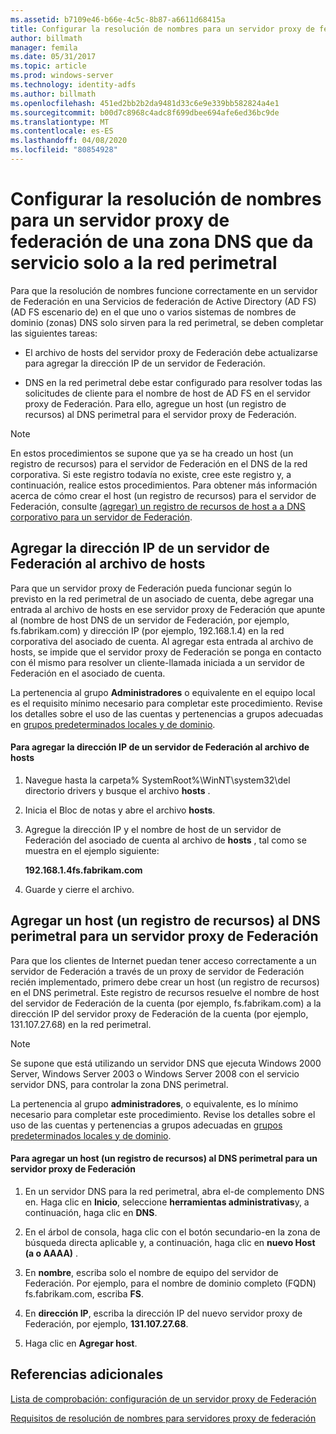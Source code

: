 ```yaml
---
ms.assetid: b7109e46-b66e-4c5c-8b87-a6611d68415a
title: Configurar la resolución de nombres para un servidor proxy de federación de una zona DNS que da servicio solo a la red perimetral
author: billmath
manager: femila
ms.date: 05/31/2017
ms.topic: article
ms.prod: windows-server
ms.technology: identity-adfs
ms.author: billmath
ms.openlocfilehash: 451ed2bb2b2da9481d33c6e9e339bb582824a4e1
ms.sourcegitcommit: b00d7c8968c4adc8f699dbee694afe6ed36bc9de
ms.translationtype: MT
ms.contentlocale: es-ES
ms.lasthandoff: 04/08/2020
ms.locfileid: "80854928"
---
```

# <a name="configure-name-resolution-for-a-federation-server-proxy-in-a-dns-zone-that-serves-only-the-perimeter-network"></a>Configurar la resolución de nombres para un servidor proxy de federación de una zona DNS que da servicio solo a la red perimetral


Para que la resolución de nombres funcione correctamente en un servidor de Federación en una Servicios de federación de Active Directory (AD FS) \(AD FS escenario de\) en el que uno o varios sistemas de nombres de dominio \(zonas\) DNS solo sirven para la red perimetral, se deben completar las siguientes tareas:  
  
-   El archivo de hosts del servidor proxy de Federación debe actualizarse para agregar la dirección IP de un servidor de Federación.  
  
-   DNS en la red perimetral debe estar configurado para resolver todas las solicitudes de cliente para el nombre de host de AD FS en el servidor proxy de Federación. Para ello, agregue un host \(un registro de recursos\) al DNS perimetral para el servidor proxy de Federación.  
  
> [!NOTE]  
> En estos procedimientos se supone que ya se ha creado un host \(un registro de recursos\) para el servidor de Federación en el DNS de la red corporativa. Si este registro todavía no existe, cree este registro y, a continuación, realice estos procedimientos. Para obtener más información acerca de cómo crear el host \(un registro de recursos\) para el servidor de Federación, consulte [ &#40;agregar&#41; un registro de recursos de host a a DNS corporativo para un servidor de Federación](Add-a-Host--A--Resource-Record-to-Corporate-DNS-for-a-Federation-Server.md).  
  
## <a name="add-the-ip-address-of-a-federation-server-to-the-hosts-file"></a>Agregar la dirección IP de un servidor de Federación al archivo de hosts  
Para que un servidor proxy de Federación pueda funcionar según lo previsto en la red perimetral de un asociado de cuenta, debe agregar una entrada al archivo de hosts en ese servidor proxy de Federación que apunte al \(nombre de host DNS de un servidor de Federación, por ejemplo, fs.fabrikam.com\) y dirección IP \(por ejemplo, 192.168.1.4\) en la red corporativa del asociado de cuenta. Al agregar esta entrada al archivo de hosts, se impide que el servidor proxy de Federación se ponga en contacto con él mismo para resolver un cliente\-llamada iniciada a un servidor de Federación en el asociado de cuenta.  
  
La pertenencia al grupo **Administradores** o equivalente en el equipo local es el requisito mínimo necesario para completar este procedimiento.  Revise los detalles sobre el uso de las cuentas y pertenencias a grupos adecuadas en [grupos predeterminados locales y de dominio](https://go.microsoft.com/fwlink/?LinkId=83477).   
  
#### <a name="to-add-the-ip-address-of-a-federation-server-to-the-hosts-file"></a>Para agregar la dirección IP de un servidor de Federación al archivo de hosts  
  
1.  Navegue hasta la carpeta% SystemRoot%\\WinNT\\system32\\del directorio drivers y busque el archivo **hosts** .  
  
2.  Inicia el Bloc de notas y abre el archivo **hosts**.  
  
3.  Agregue la dirección IP y el nombre de host de un servidor de Federación del asociado de cuenta al archivo de **hosts** , tal como se muestra en el ejemplo siguiente:  
  
    **192.168.1.4fs.fabrikam.com**  
  
4.  Guarde y cierre el archivo.  
  
## <a name="add-a-host-a-resource-record-to-perimeter-dns-for-a-federation-server-proxy"></a>Agregar un host \(un registro de recursos\) al DNS perimetral para un servidor proxy de Federación  
Para que los clientes de Internet puedan tener acceso correctamente a un servidor de Federación a través de un proxy de servidor de Federación recién implementado, primero debe crear un host \(un registro de recursos\) en el DNS perimetral. Este registro de recursos resuelve el nombre de host del servidor de Federación de la cuenta \(por ejemplo, fs.fabrikam.com\) a la dirección IP del servidor proxy de Federación de la cuenta \(por ejemplo, 131.107.27.68\) en la red perimetral.  
  
> [!NOTE]  
> Se supone que está utilizando un servidor DNS que ejecuta Windows 2000 Server, Windows Server 2003 o Windows Server 2008 con el servicio servidor DNS, para controlar la zona DNS perimetral.  
  
La pertenencia al grupo **administradores**, o equivalente, es lo mínimo necesario para completar este procedimiento.  Revise los detalles sobre el uso de las cuentas y pertenencias a grupos adecuadas en [grupos predeterminados locales y de dominio](https://go.microsoft.com/fwlink/?LinkId=83477).   
  
#### <a name="to-add-a-host-a-resource-record-to-perimeter-dns-for-a-federation-server-proxy"></a>Para agregar un host \(un registro de recursos\) al DNS perimetral para un servidor proxy de Federación  
  
1.  En un servidor DNS para la red perimetral, abra el\-de complemento DNS en. Haga clic en **Inicio**, seleccione **herramientas administrativas**y, a continuación, haga clic en **DNS**.  
  
2.  En el árbol de consola, haga clic con el botón secundario\-en la zona de búsqueda directa aplicable y, a continuación, haga clic en **nuevo Host \(a o AAAA\)** .  
  
3.  En **nombre**, escriba solo el nombre de equipo del servidor de Federación. Por ejemplo, para el nombre de dominio completo \(FQDN\) fs.fabrikam.com, escriba **FS**.  
  
4.  En **dirección IP**, escriba la dirección IP del nuevo servidor proxy de Federación, por ejemplo, **131.107.27.68**.  
  
5.  Haga clic en **Agregar host**.  
  
## <a name="additional-references"></a>Referencias adicionales  
[Lista de comprobación: configuración de un servidor proxy de Federación](Checklist--Setting-Up-a-Federation-Server-Proxy.md)  
  
[Requisitos de resolución de nombres para servidores proxy de federación](https://technet.microsoft.com/library/dd807055.aspx)  
  

